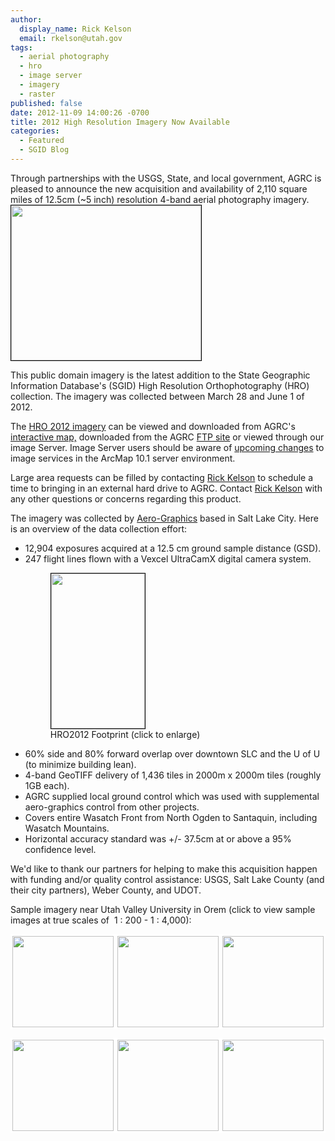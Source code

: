 ```yaml
---
author:
  display_name: Rick Kelson
  email: rkelson@utah.gov
tags:
  - aerial photography
  - hro
  - image server
  - imagery
  - raster
published: false
date: 2012-11-09 14:00:26 -0700
title: 2012 High Resolution Imagery Now Available
categories:
  - Featured
  - SGID Blog
---
```

<p>Through partnerships with the USGS, State, and local government, AGRC is pleased to announce the new acquisition and availability of 2,110 square miles of 12.5cm (~5 inch) resolution 4-band aerial photography imagery.<a href="{{ "/downloads/HRO2012_sample.png" | prepend: site.baseurl }}"><img class="inline-text-left" style="border: 1px solid black;" title="HRO2012 Sample, City Creek Mall in SLC (click to enlarge)" src="{{ "/images/HRO2012_sample.png" | prepend: site.baseurl }}" alt="" width="304" height="248" /></a></p>
<p>This public domain imagery is the latest addition to the State Geographic Information Database's (SGID) High Resolution Orthophotography (HRO) collection. The imagery was collected between March 28 and June 1 of 2012.</p>
<p>The <a href="{{ "/data/aerial-photography/hro/#HRO2012/" | prepend: site.baseurl }}">HRO 2012 imagery</a> can be viewed and downloaded from AGRC's <a href="https://raster.utah.gov/?cat=HRO%202012%20(12.5cm)">interactive map,</a> downloaded from the AGRC <a href="ftp://ftp.agrc.utah.gov/Imagery/HRO2012_4-band/">FTP site</a> or viewed through our image Server. Image Server users should be aware of <a href="{{ "/upcoming-changes-to-utah-agrc-image-services/" | prepend: site.baseurl }}">upcoming </a><a href="{{ "/upcoming-changes-to-utah-agrc-image-services/" | prepend: site.baseurl }}">changes</a> to image services in the ArcMap 10.1 server environment.</p>
<p>Large area requests can be filled by contacting <a href="mailto:rkelson@utah.gov?subject=Utah Imagery Help">Rick Kelson</a> to schedule a time to bringing in an external hard drive to AGRC. Contact <a href="mailto:rkelson@utah.gov?subject=Utah Imagery Help">Rick Kelson</a> with any other questions or concerns regarding this product.</p>
<p>The imagery was collected by <a href="http://www.aero-graphics.com/">Aero-Graphics</a> based in Salt Lake City. Here is an overview of the data collection effort:</p>
<ul>
<li>12,904 exposures acquired at a 12.5 cm ground sample distance (GSD).</li>
<li>247 flight lines flown with a Vexcel UltraCamX digital camera system.
<figure class="caption caption--right"><a href="{{ "/downloads/HRO2012_footprint.png" | prepend: site.baseurl }}"><img style="border: 1px solid black;" title="HRO2012 Footprint (click to enlarge)" src="{{ "/images/HRO2012_footprint.png" | prepend: site.baseurl }}" alt="" width="150" height="248" /></a><figcaption class="caption__text">HRO2012 Footprint (click to enlarge)</figcaption></figure></li>
<li>60% side and 80% forward overlap over downtown SLC and the U of U (to minimize building lean).</li>
<li>4-band GeoTIFF delivery of 1,436 tiles in 2000m x 2000m tiles (roughly 1GB each).</li>
<li>AGRC supplied local ground control which was used with supplemental aero-graphics control from other projects.</li>
<li>Covers entire Wasatch Front from North Ogden to Santaquin, including Wasatch Mountains.</li>
<li>Horizontal accuracy standard was +/- 37.5cm at or above a 95% confidence level.</li>
</ul>
<p>We'd like to thank our partners for helping to make this acquisition happen with funding and/or quality control assistance: USGS, Salt Lake County (and their city partners), Weber County, and UDOT.</p>
<p>Sample imagery near Utah Valley University in Orem (click to view sample images at true scales of  1 : 200 - 1 : 4,000):</p>
<p><a href="{{ "/downloads/hro2012_1_to_4000.png" | prepend: site.baseurl }}"><img style="border: 3px solid white;" title="click for 1:4,000 view" src="{{ "/images/hro2012_1_to_4000.png" | prepend: site.baseurl }}" alt="" width="162" height="146" /></a><a href="{{ "/downloads/hro2012_1_to_2000.png" | prepend: site.baseurl }}"><img style="border: 3px solid white;" title="click for 1:2,000 view" src="{{ "/images/hro2012_1_to_2000.png" | prepend: site.baseurl }}" alt="" width="162" height="146" /></a><a href="{{ "/downloads/hro2012_1_to_1250.png" | prepend: site.baseurl }}"><img style="border: 3px solid white;" title="click for 1:1,250 view" src="{{ "/images/hro2012_1_to_1250.png" | prepend: site.baseurl }}" alt="" width="162" height="146" /></a></p>
<p><a href="{{ "/downloads/hro2012_1_to_800.png" | prepend: site.baseurl }}"><img style="border: 3px solid white;" title="click for 1:800 view" src="{{ "/images/hro2012_1_to_800.png" | prepend: site.baseurl }}" alt="" width="162" height="146" /></a><a href="{{ "/downloads/hro2012_1_to_400.png" | prepend: site.baseurl }}"><img style="border: 3px solid white;" title="click for 1:400 view" src="{{ "/images/hro2012_1_to_400.png" | prepend: site.baseurl }}" alt="" width="162" height="146" /></a><a href="{{ "/downloads/hro2012_1_to_200.png" | prepend: site.baseurl }}"><img style="border: 3px solid white;" title="click for 1:200 view" src="{{ "/images/hro2012_1_to_200.png" | prepend: site.baseurl }}" alt="" width="162" height="146" /></a></p>
